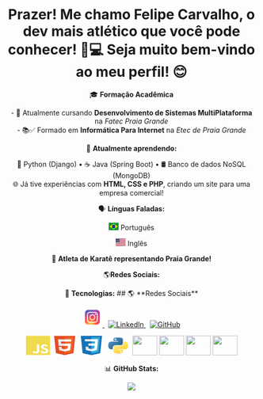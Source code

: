 <h1 align="center">Prazer! Me chamo Felipe Carvalho, o dev mais atlético que você pode conhecer! 💪💻 Seja muito bem-vindo ao meu perfil! 😊</h1>

<p align="center">
🎓 <strong>Formação Acadêmica</strong>  
</p>

<p align="center">
- 🔭 Atualmente cursando <strong>Desenvolvimento de Sistemas MultiPlataforma</strong> na <em>Fatec Praia Grande</em> <br>
- 📚✅ Formado em <strong>Informática Para Internet</strong> na <em>Etec de Praia Grande</em>  
</p>

<p align="center">
📖 <strong>Atualmente aprendendo:</strong>  
</p>

<p align="center">
🐍 Python (Django) • ☕ Java (Spring Boot) • 🛢️ Banco de dados NoSQL (MongoDB) <br>
🌐 Já tive experiências com <strong>HTML, CSS e PHP</strong>, criando um site para uma empresa comercial!  
</p>

<p align="center">
🗣️ <strong>Línguas Faladas:</strong>  
</p>

<p align="center">
<img height="15" width="20" src="https://github.com/hampusborgos/country-flags/blob/main/svg/br.svg"> Português </p> 
<p align="Center"><img height="15" width="20" src="https://github.com/hampusborgos/country-flags/blob/main/svg/us.svg"> Inglês  
</p>

<p align="center">
🥋 <strong>Atleta de Karatê representando Praia Grande!</strong>  
</p>

<p align="center">
🌎<strong>Redes Sociais:</strong>

</p>

<p align="center">
🚀 <strong>Tecnologias:</strong>  
  ## 🌎 **Redes Sociais**  
<p align="center">
  <a href="https://www.instagram.com/seu_usuario" target="_blank">
    <img src="https://github.com/FelipeCarvalho98/icons/blob/main/icons8-instagram-240.svg" alt="Instagram" width="40">
  </a>
  &nbsp;
  <a href="https://www.linkedin.com/in/seu_usuario" target="_blank">
    <img src="https://cdn.jsdelivr.net/gh/devicons/devicon/icons/linkedin/linkedin-original.svg" alt="LinkedIn" width="40">
  </a>
  &nbsp;
  <a href="https://github.com/FelipeCarvalho98" target="_blank">
    <img src="https://cdn.jsdelivr.net/gh/devicons/devicon/icons/github/github-original.svg" alt="GitHub" width="40">
  </a>
</p>

</p>

<p align="center">
<img src="https://raw.githubusercontent.com/devicons/devicon/master/icons/javascript/javascript-plain.svg" height="40" width="50">
<img src="https://raw.githubusercontent.com/devicons/devicon/master/icons/html5/html5-original.svg" height="40" width="50">
<img src="https://raw.githubusercontent.com/devicons/devicon/master/icons/css3/css3-original.svg" height="40" width="50">
<img src="https://raw.githubusercontent.com/devicons/devicon/master/icons/python/python-original.svg" height="40" width="50">
<img src="https://cdn.jsdelivr.net/gh/devicons/devicon@latest/icons/php/php-original.svg" height="40" width="50">
<img src="https://cdn.jsdelivr.net/gh/devicons/devicon@latest/icons/mongodb/mongodb-original.svg" height="40" width="50">
<img src="https://cdn.jsdelivr.net/gh/devicons/devicon@latest/icons/java/java-original.svg" height="40" width="50">
<img src="https://cdn.jsdelivr.net/gh/devicons/devicon@latest/icons/spring/spring-original.svg" height="40" width="50">
</p>

<p align="center">
📊 <strong>GitHub Stats:</strong>  
</p>

<p align="center">
<img src="https://github-readme-stats.vercel.app/api?username=FelipeCarvalho98&show_icons=true&theme=tokyonight">
</p>
